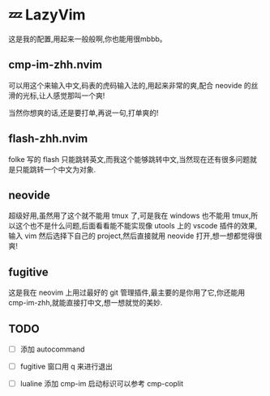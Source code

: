 # 💤 LazyVim

这是我的配置,用起来一般般啊,你也能用很mbbb。

## cmp-im-zhh.nvim
 
可以用这个来输入中文,码表的虎码输入法的,用起来非常的爽,配合 neovide 的丝滑的光标,让人感觉那叫一个爽!

当然你想爽的话,还是要打单,再说一句,打单爽的!

## flash-zhh.nvim

folke 写的 flash 只能跳转英文,而我这个能够跳转中文,当然现在还有很多问题就是只能跳转一个中文为对象.

## neovide

超级好用,虽然用了这个就不能用 tmux 了,可是我在 windows 也不能用 tmux,所以这个也不是什么问题,后面看看能不能实现像 utools 上的 vscode 插件的效果,输入 vim 然后选择下自己的 project,然后直接就用 neovide 打开,想一想都觉得很爽!

## fugitive

这是我在 neovim 上用过最好的 git 管理插件,最主要的是你用了它,你还能用 cmp-im-zhh,就能直接打中文,想一想就觉的美妙.

## TODO

- [ ] 添加 autocommand 
- [ ] fugitive 窗口用 q 来进行退出
- [ ] lualine 添加 cmp-im 启动标识可以参考 cmp-coplit

